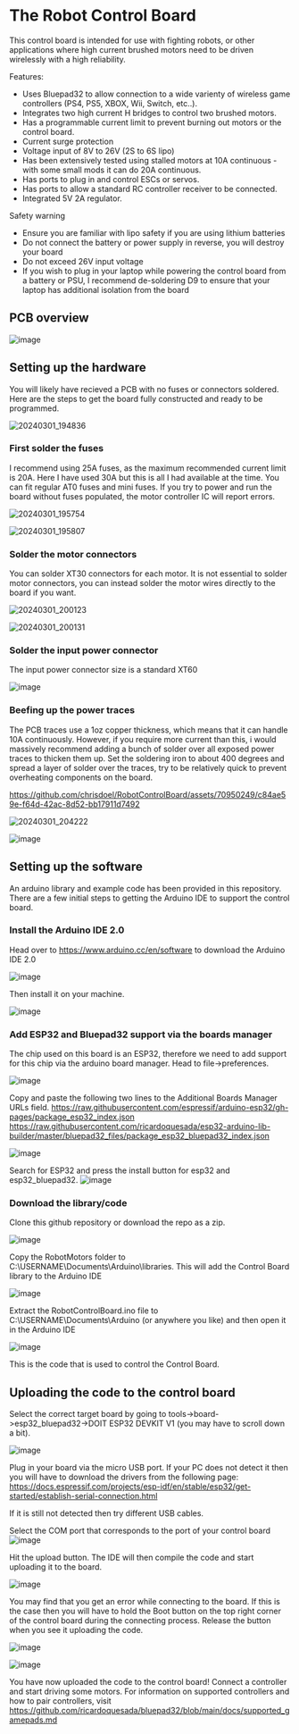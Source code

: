 # The Robot Control Board
This control board is intended for use with fighting robots, or other applications where high current brushed motors need to be driven wirelessly with a high reliability.

Features:
- Uses Bluepad32 to allow connection to a wide varienty of wireless game controllers (PS4, PS5, XBOX, Wii, Switch, etc..).
- Integrates two high current H bridges to control two brushed motors.
- Has a programmable current limit to prevent burning out motors or the control board.
- Current surge protection
- Voltage input of 8V to 26V (2S to 6S lipo)
- Has been extensively tested using stalled motors at 10A continuous - with some small mods it can do 20A continuous.
- Has ports to plug in and control ESCs or servos.
- Has ports to allow a standard RC controller receiver to be connected.
- Integrated 5V 2A regulator.

Safety warning
- Ensure you are familiar with lipo safety if you are using lithium batteries
- Do not connect the battery or power supply in reverse, you will destroy your board
- Do not exceed 26V input voltage
- If you wish to plug in your laptop while powering the control board from a battery or PSU, I recommend de-soldering D9 to ensure that your laptop has additional isolation from the board

## PCB overview
![image](https://github.com/chrisdoel/RobotControlBoard/assets/70950249/63dbf7ff-a471-4055-8c4e-d58655e2e8d9)

## Setting up the hardware
You will likely have recieved a PCB with no fuses or connectors soldered. Here are the steps to get the board fully constructed and ready to be programmed.

![20240301_194836](https://github.com/chrisdoel/RobotControlBoard/assets/70950249/4548a741-5fc7-4d4d-ba67-d56997ffe42e)

### First solder the fuses
I recommend using 25A fuses, as the maximum recommended current limit is 20A.
Here I have used 30A but this is all I had available at the time.
You can fit regular AT0 fuses and mini fuses.
If you try to power and run the board without fuses populated, the motor controller IC will report errors.

![20240301_195754](https://github.com/chrisdoel/RobotControlBoard/assets/70950249/8c336ac8-50c2-40e9-a44f-42d08409599a)

![20240301_195807](https://github.com/chrisdoel/RobotControlBoard/assets/70950249/1859b073-e129-4952-afe9-8b61196faf04)


### Solder the motor connectors
You can solder XT30 connectors for each motor.
It is not essential to solder motor connectors, you can instead solder the motor wires directly to the board if you want.

![20240301_200123](https://github.com/chrisdoel/RobotControlBoard/assets/70950249/f586a1dc-a1ba-4dfe-bfd2-f6dce86c58f9)

![20240301_200131](https://github.com/chrisdoel/RobotControlBoard/assets/70950249/f58992bf-caa0-4fbb-8f5f-371a3043fd39)

### Solder the input power connector
The input power connector size is a standard XT60

![image](https://github.com/chrisdoel/RobotControlBoard/assets/70950249/2a19109f-7689-4c37-8637-5e8946404135)


### Beefing up the power traces
The PCB traces use a 1oz copper thickness, which means that it can handle 10A continuously. However, if you require more current than this, i would massively recommend adding a bunch of solder over all exposed power traces to thicken them up.
Set the soldering iron to about 400 degrees and spread a layer of solder over the traces, try to be relatively quick to prevent overheating components on the board.

https://github.com/chrisdoel/RobotControlBoard/assets/70950249/c84ae59e-f64d-42ac-8d52-bb17911d7492

![20240301_204222](https://github.com/chrisdoel/RobotControlBoard/assets/70950249/078098b1-5f4f-4eb7-a612-0a27ff850def)

![image](https://github.com/chrisdoel/RobotControlBoard/assets/70950249/580665cc-3a7f-4102-a318-912b4b457ddc)


## Setting up the software
An arduino library and example code has been provided in this repository. There are a few initial steps to getting the Arduino IDE to support the control board.

### Install the Arduino IDE 2.0
Head over to https://www.arduino.cc/en/software to download the Arduino IDE 2.0

![image](https://github.com/chrisdoel/RobotControlBoard/assets/70950249/99cd5a1c-760d-4391-a930-e8107dc934d1)

Then install it on your machine.

![image](https://github.com/chrisdoel/RobotControlBoard/assets/70950249/cff76ad1-2a97-4e35-848c-1dba60f938b9)

### Add ESP32 and Bluepad32 support via the boards manager
The chip used on this board is an ESP32, therefore we need to add support for this chip via the arduino board manager.
Head to file->preferences.

![image](https://github.com/chrisdoel/RobotControlBoard/assets/70950249/0e889e2c-7efc-4666-bd14-fbd34571e05c)

Copy and paste the following two lines to the Additional Boards Manager URLs field.
https://raw.githubusercontent.com/espressif/arduino-esp32/gh-pages/package_esp32_index.json
https://raw.githubusercontent.com/ricardoquesada/esp32-arduino-lib-builder/master/bluepad32_files/package_esp32_bluepad32_index.json

![image](https://github.com/chrisdoel/RobotControlBoard/assets/70950249/b95b3e9b-1c7c-456e-8231-1295a47ac43a)

Search for ESP32 and press the install button for esp32 and esp32_bluepad32.
![image](https://github.com/chrisdoel/RobotControlBoard/assets/70950249/8422713e-a1a6-4b66-aa61-0f2f474ba2c6)


### Download the library/code
Clone this github repository or download the repo as a zip.

![image](https://github.com/chrisdoel/RobotControlBoard/assets/70950249/993626e1-a75c-4aca-8c3a-a3eb2f23feed)

Copy the RobotMotors folder to C:\USERNAME\Documents\Arduino\libraries. This will add the Control Board library to the Arduino IDE

![image](https://github.com/chrisdoel/RobotControlBoard/assets/70950249/cfce2566-1dcf-49cd-8b29-c7cd66041f8d)

Extract the RobotControlBoard.ino file to C:\USERNAME\Documents\Arduino (or anywhere you like) and then open it in the Arduino IDE

![image](https://github.com/chrisdoel/RobotControlBoard/assets/70950249/3362a868-1fff-4a2f-9d7d-ff38e5854530)

This is the code that is used to control the Control Board.

## Uploading the code to the control board

Select the correct target board by going to tools->board->esp32_bluepad32->DOIT ESP32 DEVKIT V1 (you may have to scroll down a bit).

![image](https://github.com/chrisdoel/RobotControlBoard/assets/70950249/77eb5613-0b28-4a2e-ba8d-b92461c0a74c)

Plug in your board via the micro USB port. If your PC does not detect it then you will have to download the drivers from the following page:
https://docs.espressif.com/projects/esp-idf/en/stable/esp32/get-started/establish-serial-connection.html

If it is still not detected then try different USB cables.

Select the COM port that corresponds to the port of your control board
![image](https://github.com/chrisdoel/RobotControlBoard/assets/70950249/3a466e08-c685-4941-9a22-537931b6780c)

Hit the upload button. The IDE will then compile the code and start uploading it to the board.

![image](https://github.com/chrisdoel/RobotControlBoard/assets/70950249/81274514-d63f-425a-9c68-5efcf2e70cd6)

You may find that you get an error while connecting to the board. If this is the case then you will have to hold the Boot button on the top right corner of the control board during the connecting process. Release the button when you see it uploading the code.

![image](https://github.com/chrisdoel/RobotControlBoard/assets/70950249/76faad29-29f8-416e-a037-282b99bbdefb)

![image](https://github.com/chrisdoel/RobotControlBoard/assets/70950249/1acda865-ebcf-4fe6-9e5c-e8e6501e8803)

You have now uploaded the code to the control board!
Connect a controller and start driving some motors.
For information on supported controllers and how to pair controllers, visit https://github.com/ricardoquesada/bluepad32/blob/main/docs/supported_gamepads.md




